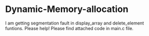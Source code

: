 # Dynamic-Memory-allocation
I am getting segmentation fault in display_array and delete_element funtions. Please help! Please find attached code in main.c file.
